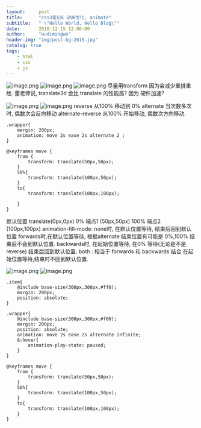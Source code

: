 ```yaml
---
layout:     post
title:      "css3笔记6 动画优化, animate"
subtitle:   " \"Hello World, Hello Blog\""
date:       2018-12-15 12:00:00
author:     "wudimingwo"
header-img: "img/post-bg-2015.jpg"
catalog: true
tags:
    - html
    - css
    - js
---
```




![image.png](https://upload-images.jianshu.io/upload_images/13637909-a8e469374d04dafe.png?imageMogr2/auto-orient/strip%7CimageView2/2/w/1240)
![image.png](https://upload-images.jianshu.io/upload_images/13637909-c5d46545e4f581b0.png?imageMogr2/auto-orient/strip%7CimageView2/2/w/1240)
![image.png](https://upload-images.jianshu.io/upload_images/13637909-5e493316376c7c75.png?imageMogr2/auto-orient/strip%7CimageView2/2/w/1240)
尽量用transform 因为会减少重排重绘.
董老师说, translate3d 会比 translate 的性能高? 因为 硬件加速?

![image.png](https://upload-images.jianshu.io/upload_images/13637909-976fdae723e31d26.png?imageMogr2/auto-orient/strip%7CimageView2/2/w/1240)
![image.png](https://upload-images.jianshu.io/upload_images/13637909-e166b95e6c6d0182.png?imageMogr2/auto-orient/strip%7CimageView2/2/w/1240)
reverse 从100% 移动到 0%
alternate 当次数多次时, 偶数次会反向移动
alternate-reverse 从100% 开始移动, 偶数次方向移动.

```
.wrapper{
    margin: 200px;
    animation: move 2s ease 2s alternate 2 ;
}

@keyframes move {
    from {
        transform: translate(50px,50px);
    }
    50%{
        transform: translate(100px,50px);
    }
    to{
        transform: translate(100px,100px);
        
    }
}
```
默认位置 translate(0px,0px)
0% 端点1 (50px,50px)
100% 端点2 (100px,100px)
animation-fill-mode:
none时, 在默认位置等待, 结束后回到默认位置
forwards时,在默认位置等待, 根据alternate 结束位置有可能是 0%,100%
结束后不会到默认位置.
backwards时, 在起始位置等待, 在0% 等待(无论是不是reverse)
结束后回到默认位置.
both : 相当于 forwards 和 backwards 结合
在起始位置等待,结束时不回到默认位置.

![image.png](https://upload-images.jianshu.io/upload_images/13637909-b4d27fd0c1cff3ce.png?imageMogr2/auto-orient/strip%7CimageView2/2/w/1240)
![image.png](https://upload-images.jianshu.io/upload_images/13637909-128e134418adea7f.png?imageMogr2/auto-orient/strip%7CimageView2/2/w/1240)
```
.item{
    @include base-size(300px,300px,#ff0);
    margin: 200px;
    position: absolute;
}

.wrapper{
    @include base-size(300px,300px,#f00);
    margin: 200px;
    position: absolute;
    animation: move 2s ease 2s alternate infinite;
    &:hover{
        animation-play-state: paused;
    }
}

@keyframes move {
    from {
        transform: translate(50px,50px);
    }
    50%{
        transform: translate(100px,50px);
    }
    to{
        transform: translate(100px,100px);
    }
}
```